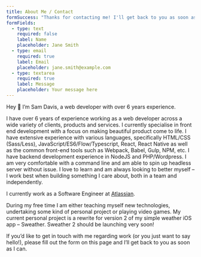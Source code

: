 ```yaml
---
title: About Me / Contact
formSuccess: "Thanks for contacting me! I'll get back to you as soon as possible \U0001F604"
formFields:
  - type: text
    required: false
    label: Name
    placeholder: Jane Smith
  - type: email
    required: true
    label: Email
    placeholder: jane.smith@example.com
  - type: textarea
    required: true
    label: Message
    placeholder: Your message here
---
```

Hey 👋 I’m Sam Davis, a web developer with over 6 years experience.

I have over 6 years of experience working as a web developer across a wide variety of clients, products and services. I currently specialise in front end development with a focus on making beautiful product come to life. I have extensive experience with various languages, specifically HTML/CSS (Sass/Less), JavaScript/ES6/Flow/Typescript, React, React Native as well as the common front-end tools such as Webpack, Babel, Gulp, NPM, etc. I have backend development experience in NodeJS and PHP/Wordpress. I am very comfortable with a command line and am able to spin up headless server without issue. I love to learn and am always looking to better myself – I work best when building something I care about, both in a team and independently.

I currently work as a Software Engineer at [Atlassian](https://www.atlassian.com).

During my free time I am either teaching myself new technologies, undertaking some kind of personal project or playing video games. My current personal project is a rewrite for version 2 of my simple weather iOS app – Sweather. Sweather 2 should be launching very soon!

If you’d like to get in touch with me regarding work (or you just want to say hello!), please fill out the form on this page and I’ll get back to you as soon as I can.
